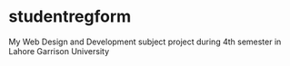 # studentregform
My Web Design and Development subject  project during 4th semester in Lahore Garrison University
